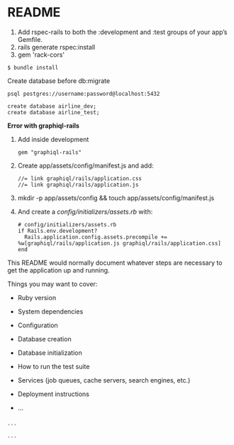 # README

1. Add rspec-rails to both the :development and :test groups of your app’s Gemfile.
2. rails generate rspec:install
3. gem 'rack-cors'

```
$ bundle install
```

Create database before db:migrate

```
psql postgres://username:password@localhost:5432

create database airline_dev;
create database airline_test;
```

**Error with graphiql-rails**

1.  Add inside development
    ```
    gem "graphiql-rails"
    ```
2.  Create app/assets/config/manifest.js and add:
    ```
    //= link graphiql/rails/application.css
    //= link graphiql/rails/application.js
    ```
3.  mkdir -p app/assets/config && touch app/assets/config/manifest.js
4.  And create a _config/initializers/assets.rb_ with:

    ```
    # config/initializers/assets.rb
    if Rails.env.development?
      Rails.application.config.assets.precompile += %w[graphiql/rails/application.js graphiql/rails/application.css]
    end
    ```

This README would normally document whatever steps are necessary to get the
application up and running.

Things you may want to cover:

- Ruby version

- System dependencies

- Configuration

- Database creation

- Database initialization

- How to run the test suite

- Services (job queues, cache servers, search engines, etc.)

- Deployment instructions

- ...

````

```

```
````
